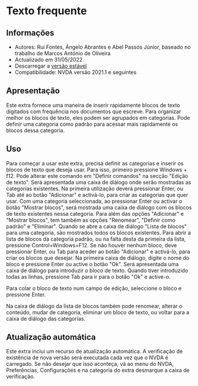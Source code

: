# Texto frequente #


## Informações
* Autores: Rui Fontes, Ângelo Abrantes e Abel Passos Júnior, baseado no trabalho de Marcos António de Oliveira
* Actualizado em 31/05/2022
* Descarregar a [versão estável][1]
* Compatibilidade: NVDA versão 2021.1 e seguintes


## Apresentação
Este extra fornece uma maneira de inserir rapidamente blocos de texto digitados com frequência nos documentos que escreve.
Para organizar melhor os blocos de texto, eles podem ser agrupados em categorias.
Pode definir uma categoria como padrão para acessar mais rapidamente os blocos dessa categoria.


## Uso
Para começar a usar este extra, precisa definir as categorias e inserir os blocos de texto que deseja usar.
Para isso, primeiro pressione Windows + f12. Pode alterar este comando em "Definir comandos" na secção "Edição de texto".
Será apresentada uma caixa de diálogo onde serão mostradas as categorias existentes. Na primeira utilização deverá pressionar Enter, ou Tab até ao botão "Adicionar" e activá-lo, para criar as categorias que quer usar.
Com uma categoria seleccionada, ao pressionar Enter ou activar o botão "Mostrar blocos", será mostrada uma caixa de diálogo com os blocos de texto existentes nessa categoria.
Para além das opções "Adicionar" e "Mostrar blocos", tem também as opções "Renomear", "Definir como padrão" e "Eliminar".
Quando se abre a caixa de diálogo "Lista de blocos" para uma categoria, são mostrados todos os blocos existentes.
Para abrir a lista de blocos da categoria padrão, ou na falta desta da primeira da lista, pressione Control+Windows+F12.
Se não houver nenhum bloco, deve pressionar Enter, ou Tab para aceder ao botão "Adicionar" e activá-lo, para criar os blocos que desejar.
Na primeira caixa de diálogo, digite o nome do bloco e pressione Enter ou active o botão "Ok".
Será apresentada uma caixa de diálogo para introduzir o bloco de texto.
Quando tiver  introduzido todas as linhas, pressione Tab para ir para o botão "Ok" e active-o.

Para colar o bloco de texto num campo de edição, seleccione o bloco e pressione Enter.

Na caixa de diálogo da lista de blocos também pode renomear, alterar o conteúdo, mudar de categoria, eliminar um bloco de texto, ou voltar para a caixa de diálogo das categorias.


## Atualização automática

Este extra inclui um recurso de atualização automática.
A verificação de existência de nova versão será executada cada vez que o NVDA é carregado.
Se não desejar que isso aconteça, vá ao menu do NVDA, Preferências, Configurações e na categoria do extra desmarque a caixa de verificação.

[1]: https://github.com/ruifontes/frequentText/releases/download/2022.05/frequentText-2022.05.nvda-addon
